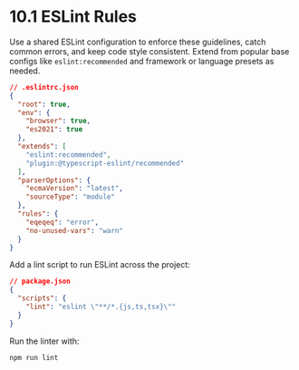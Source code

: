 # 10.1 ESLint Rules
Use a shared ESLint configuration to enforce these guidelines, catch common errors, and keep code style consistent. Extend from popular base configs like `eslint:recommended` and framework or language presets as needed.

```json
// .eslintrc.json
{
  "root": true,
  "env": {
    "browser": true,
    "es2021": true
  },
  "extends": [
    "eslint:recommended",
    "plugin:@typescript-eslint/recommended"
  ],
  "parserOptions": {
    "ecmaVersion": "latest",
    "sourceType": "module"
  },
  "rules": {
    "eqeqeq": "error",
    "no-unused-vars": "warn"
  }
}
```

Add a lint script to run ESLint across the project:

```json
// package.json
{
  "scripts": {
    "lint": "eslint \"**/*.{js,ts,tsx}\""
  }
}
```

Run the linter with:

```bash
npm run lint
```
